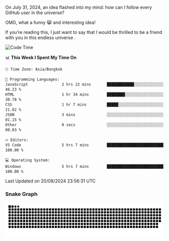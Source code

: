 On July 31, 2024, an idea flashed into my mind: how can I follow every GitHub user in the universe?

OMG, what a funny 😹 and interesting idea!

If you’re reading this, I just want to say that I would be thrilled to be a friend with you in this endless universe . 


<!--START_SECTION:waka-->
![Code Time](http://img.shields.io/badge/Code%20Time-7%20hrs%2026%20mins-blue)

📊 **This Week I Spent My Time On** 

```text
🕑︎ Time Zone: Asia/Bangkok

💬 Programming Languages: 
JavaScript               2 hrs 22 mins       ████████████░░░░░░░░░░░░░   46.23 % 
HTML                     1 hr 34 mins        ████████░░░░░░░░░░░░░░░░░   30.78 % 
CSS                      1 hr 7 mins         █████░░░░░░░░░░░░░░░░░░░░   21.82 % 
JSON                     3 mins              ░░░░░░░░░░░░░░░░░░░░░░░░░   01.15 % 
Other                    0 secs              ░░░░░░░░░░░░░░░░░░░░░░░░░   00.03 % 

🔥 Editors: 
VS Code                  5 hrs 7 mins        █████████████████████████   100.00 % 

💻 Operating System: 
Windows                  5 hrs 7 mins        █████████████████████████   100.00 % 
```


 Last Updated on 20/08/2024 23:56:31 UTC
<!--END_SECTION:waka-->

### Snake Graph
![snake graph](https://github.com/tqlucitvn/tqlucitvn/blob/snake-graph-output/github-contribution-grid-snake.svg)
